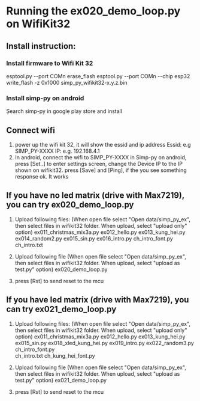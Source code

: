 # Running the ex020_demo_loop.py on WifiKit32

## Install instruction:

### Install firmware to Wifi Kit 32
  esptool.py --port COMn erase_flash
  esptool.py --port COMn --chip esp32 write_flash -z 0x1000 simp_py_wifikit32-x.y.z.bin

### Install simp-py on android
  Search simp-py in google play store and install
  
## Connect wifi
  1. power up the wifi kit 32, it will show the essid and ip address
     Essid: e.g SIMP_PY-XXXX 
     IP:     e.g. 192.168.4.1
  2. In android, connect the wifi to SIMP_PY-XXXX
     in Simp-py on android,
     press [Set..] to enter settings screen,
     change the Device IP to the IP shown on wifikit32.
     press [Save] and [Ping], if the you see something response ok. It works

## If you have no led matrix (drive with Max7219), you can try ex020_demo_loop.py
  1. Upload following files: (When open file select "Open data/simp_py_ex", then select files in wifikit32 folder. When upload, select "upload only" option)
   ex011_christmas_mix3a.py 
   ex012_hello.py 
   ex013_kung_hei.py
   ex014_random2.py
   ex015_sin.py
   ex016_intro.py
   ch_intro_font.py   
   ch_intro.txt

  2. Upload following file (When open file select "Open data/simp_py_ex", then select files in wifikit32 folder. When upload, select "upload as test.py" option)
   ex020_demo_loop.py

  3. press [Rst] to send reset to the mcu

## If you have led matrix (drive with Max7219), you can try ex021_demo_loop.py 
  1. Upload following files: (When open file select "Open data/simp_py_ex", then select files in wifikit32 folder. When upload, select "upload only" option)
   ex011_christmas_mix3a.py 
   ex012_hello.py 
   ex013_kung_hei.py
   ex015_sin.py
   ex018_xled_kung_hei.py
   ex019_intro.py
   ex022_random3.py
   ch_intro_font.py   
   ch_intro.txt
   ch_kung_hei_font.py
   
  2. Upload following file (When open file select "Open data/simp_py_ex", then select files in wifikit32 folder. When upload, select "upload as test.py" option)
   ex021_demo_loop.py

  3. press [Rst] to send reset to the mcu
